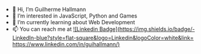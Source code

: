 - 👋 Hi, I’m Guilherme Hallmann
- 👀 I’m interested in JavaScript, Python and Games
- 🌱 I’m currently learning about Web Development
- 📫 You can reach me at [![Linkedin Badge](https://img.shields.io/badge/-LinkedIn-blue?style=flat-square&logo=Linkedin&logoColor=white&link= https://www.linkedin.com/in/guihallmann/)]( Lhttps://www.linkedin.com/in/guihallmann/)
